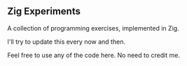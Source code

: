 ## Zig Experiments

A collection of programming exercises, implemented in Zig.

I'll try to update this every now and then.

Feel free to use any of the code here. No need to credit me.
